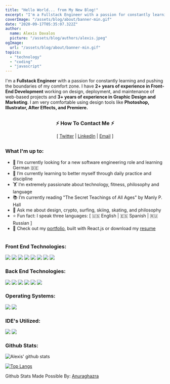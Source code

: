 ```yaml
---
title: "Hello World... from My New Blog!"
excerpt: "I'm a Fullstack Engineer with a passion for constantly learning and pushing the boundaries of my comfort zone. I have 2+ years of experience in Front-End Development working on design, deployment, and maintenance of web-based projects...."
coverImage: "/assets/blog/about/banner-min.gif"
date: "2020-09-17T05:35:07.322Z"
author:
  name: Alexis Davalos
  picture: "/assets/blog/authors/alexis.jpeg"
ogImage:
  url: "/assets/blog/about/banner-min.gif"
topics:
  - "technology"
  - "coding"
  - "javascript"
---
```


<p text-align="left">I'm a <b>Fullstack Engineer</b> with a passion for constantly learning and pushing the boundaries of my comfort zone. I have <b>2+ years of experience in Front-End Development</b> working on design, deployment, and maintenance of web-based projects and <b>3+ years of experience in Graphic Design and Marketing</b>. I am very comfortable using design tools like <b>Photoshop, Illustrator, After Effects, and Premiere.</b></p>

##

<h3 align="center">⚡️ How To Contact Me ⚡️</h3>
<p align="center">
  [
  <a class="text-gray-700  font-bold hover:underline hover:text-blue-500 duration-200 transition-colors" href="https://www.twitter.com/thestoicdev/" target="_blank">Twitter</a>
  |
  <a class="text-gray-700  font-bold hover:underline hover:text-blue-500 duration-200 transition-colors" href="https://linkedin.com/in/alexisdavalos" target="_blank">LinkedIn</a>
  |
  <a class="text-gray-700  font-bold hover:underline hover:text-blue-500 duration-200 transition-colors" href="mailto:alexisdavalos.dev@gmail.com" target="_blank">Email</a>
  ]
  
</p>

##

<h3>What I'm up to:</h3>

- 🔭 I’m currently looking for a new software engineering role and learning German 🇩🇪
- 🌱 I’m currently learning to better myself through daily practice and discipline
- 🏋 I’m extremely passionate about technology, fitness, philosophy and language
- 📚 I’m currently reading "The Secret Teachings of All Ages" by Manly P. Hall
- 💬 Ask me about design, crypto, surfing, skiing, skating, and philosophy
- ⭐️ Fun fact: I speak three languages: [ 🇺🇸 English | 🇪🇸 Spanish | 🇷🇺 Russian ]
- 💼 Check out my <a class="text-gray-700 font-bold hover:underline hover:text-blue-500 duration-200 transition-colors" href="https://www.alexisdavalos.dev" target="_blank">portfolio</a>, built with React.js or download my <a class="text-gray-700 font-bold hover:underline hover:text-blue-500 duration-200 transition-colors" href="https://www.alexisdavalos.dev/static/media/Alexis_Davalos_Resume.5dfe0da1.pdf" target="_blank">resume</a>

#

<div class="flex flex-col mb-4">

<div class="w-full">
<h3>Front End Technologies:</h3>

![](https://img.shields.io/badge/code-React-informational?style=for-the-badge&logo=react&logoColor=white&color=61DAFB)
![](https://img.shields.io/badge/code-Redux-informational?style=for-the-badge&logo=redux&logoColor=white&color=764ABC)
![](https://img.shields.io/badge/code-Vue.js-informational?style=for-the-badge&logo=vue.js&logoColor=white&color=4FC08D)
![](https://img.shields.io/badge/code-Next.js-informational?style=for-the-badge&logo=next.js&logoColor=white&color=000000)
![](https://img.shields.io/badge/code-JavaScript-informational?style=for-the-badge&logo=javascript&logoColor=white&color=F7DF1E)
![](https://img.shields.io/badge/code-HTML-informational?style=for-the-badge&logo=html5&logoColor=white&color=E34F26)
![](https://img.shields.io/badge/code-SASS-informational?style=for-the-badge&logo=sass&logoColor=white&color=CC6699)
![](https://img.shields.io/badge/code-CSS-informational?style=for-the-badge&logo=css3&logoColor=white&color=1572B6)

</div>

<div class="w-full">
<h3> Back End Technologies:</h3>

![](https://img.shields.io/badge/code-Node-informational?style=for-the-badge&logo=node.js&logoColor=white&color=339933)
![](https://img.shields.io/badge/code-PostgreSQL-informational?style=for-the-badge&logo=postgresql&logoColor=white&color=336791)
![](https://img.shields.io/badge/code-SQLite-informational?style=for-the-badge&logo=sqlite&logoColor=white&color=003B57)
![](https://img.shields.io/badge/code-Knex-informational?style=for-the-badge&logo=Knex.js&logoColor=white&color=6a3d7c)
![](https://img.shields.io/badge/code-Python-informational?style=for-the-badge&logo=python&logoColor=white&color=3776AB)
![](https://img.shields.io/badge/code-GraphQL-informational?style=for-the-badge&logo=GraphQL&logoColor=white&color=E10098)

</div>

<div class="w-full">
<h3>Operating Systems:</h3>

![](https://img.shields.io/badge/os-Windows-informational?style=for-the-badge&logo=Windows&logoColor=white&color=0078D6)
![](https://img.shields.io/badge/os-macOS-informational?style=for-the-badge&logo=Apple&logoColor=white&color=999999)

</div>
<div class="w-full">
<h3> IDE's Utilized:</h3>

![](https://img.shields.io/badge/IDE-VisualStudioCode-informational?style=for-the-badge&logo=visual-studio-code&logoColor=white&color=007ACC)
![](https://img.shields.io/badge/IDE-Vim-informational?style=for-the-badge&logo=Vim&logoColor=white&color=019733)

</div>

<h3> Github Stats:</h3>
</div>

![Alexis' github stats](https://github-readme-stats.vercel.app/api?username=alexisdavalos&include_all_commits=true&show_icons=true&theme=dracula)

[![Top Langs](https://github-readme-stats.vercel.app/api/top-langs/?username=alexisdavalos&layout=compact&theme=dracula&card_width=445)](https://github.com/alexisdavalos/)

<div class="mb-16 mt-16 border-b-4">
<p class="text-md text-black text-bold">Github Stats Made Possible By: <a class="text-gray-700  font-bold hover:underline hover:text-blue-500 duration-200 transition-colors" href="https://github.com/anuraghazra/github-readme-stats">Anuraghazra</a></p>
</div>
